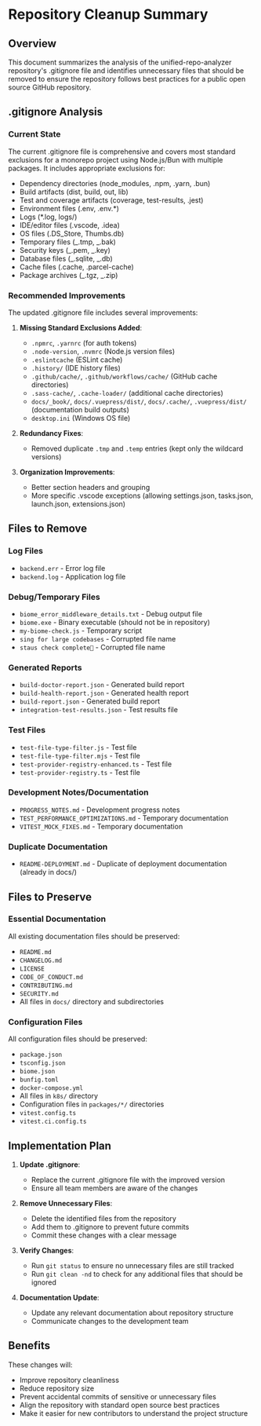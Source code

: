 # Repository Cleanup Summary

## Overview

This document summarizes the analysis of the unified-repo-analyzer repository's .gitignore file and identifies unnecessary files that should be removed to ensure the repository follows best practices for a public open source GitHub repository.

## .gitignore Analysis

### Current State

The current .gitignore file is comprehensive and covers most standard exclusions for a monorepo project using Node.js/Bun with multiple packages. It includes appropriate exclusions for:

- Dependency directories (node_modules, .npm, .yarn, .bun)
- Build artifacts (dist, build, out, lib)
- Test and coverage artifacts (coverage, test-results, .jest)
- Environment files (.env, .env.\*)
- Logs (\*.log, logs/)
- IDE/editor files (.vscode, .idea)
- OS files (.DS_Store, Thumbs.db)
- Temporary files (_.tmp, _.bak)
- Security keys (_.pem, _.key)
- Database files (_.sqlite, _.db)
- Cache files (.cache, .parcel-cache)
- Package archives (_.tgz, _.zip)

### Recommended Improvements

The updated .gitignore file includes several improvements:

1. **Missing Standard Exclusions Added**:
   - `.npmrc`, `.yarnrc` (for auth tokens)
   - `.node-version`, `.nvmrc` (Node.js version files)
   - `.eslintcache` (ESLint cache)
   - `.history/` (IDE history files)
   - `.github/cache/`, `.github/workflows/cache/` (GitHub cache directories)
   - `.sass-cache/`, `.cache-loader/` (additional cache directories)
   - `docs/_book/`, `docs/.vuepress/dist/`, `docs/.cache/`, `.vuepress/dist/` (documentation build outputs)
   - `desktop.ini` (Windows OS file)

2. **Redundancy Fixes**:
   - Removed duplicate `.tmp` and `.temp` entries (kept only the wildcard versions)

3. **Organization Improvements**:
   - Better section headers and grouping
   - More specific .vscode exceptions (allowing settings.json, tasks.json, launch.json, extensions.json)

## Files to Remove

### Log Files

- `backend.err` - Error log file
- `backend.log` - Application log file

### Debug/Temporary Files

- `biome_error_middleware_details.txt` - Debug output file
- `biome.exe` - Binary executable (should not be in repository)
- `my-biome-check.js` - Temporary script
- `sing for large codebases` - Corrupted file name
- `staus check complete` - Corrupted file name

### Generated Reports

- `build-doctor-report.json` - Generated build report
- `build-health-report.json` - Generated health report
- `build-report.json` - Generated build report
- `integration-test-results.json` - Test results file

### Test Files

- `test-file-type-filter.js` - Test file
- `test-file-type-filter.mjs` - Test file
- `test-provider-registry-enhanced.ts` - Test file
- `test-provider-registry.ts` - Test file

### Development Notes/Documentation

- `PROGRESS_NOTES.md` - Development progress notes
- `TEST_PERFORMANCE_OPTIMIZATIONS.md` - Temporary documentation
- `VITEST_MOCK_FIXES.md` - Temporary documentation

### Duplicate Documentation

- `README-DEPLOYMENT.md` - Duplicate of deployment documentation (already in docs/)

## Files to Preserve

### Essential Documentation

All existing documentation files should be preserved:

- `README.md`
- `CHANGELOG.md`
- `LICENSE`
- `CODE_OF_CONDUCT.md`
- `CONTRIBUTING.md`
- `SECURITY.md`
- All files in `docs/` directory and subdirectories

### Configuration Files

All configuration files should be preserved:

- `package.json`
- `tsconfig.json`
- `biome.json`
- `bunfig.toml`
- `docker-compose.yml`
- All files in `k8s/` directory
- Configuration files in `packages/*/` directories
- `vitest.config.ts`
- `vitest.ci.config.ts`

## Implementation Plan

1. **Update .gitignore**:
   - Replace the current .gitignore file with the improved version
   - Ensure all team members are aware of the changes

2. **Remove Unnecessary Files**:
   - Delete the identified files from the repository
   - Add them to .gitignore to prevent future commits
   - Commit these changes with a clear message

3. **Verify Changes**:
   - Run `git status` to ensure no unnecessary files are still tracked
   - Run `git clean -nd` to check for any additional files that should be ignored

4. **Documentation Update**:
   - Update any relevant documentation about repository structure
   - Communicate changes to the development team

## Benefits

These changes will:

- Improve repository cleanliness
- Reduce repository size
- Prevent accidental commits of sensitive or unnecessary files
- Align the repository with standard open source best practices
- Make it easier for new contributors to understand the project structure
